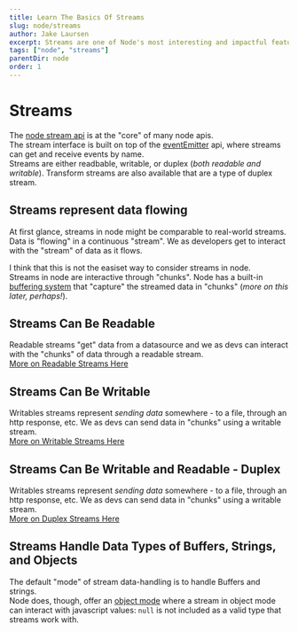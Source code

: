 ```yaml
---
title: Learn The Basics Of Streams
slug: node/streams
author: Jake Laursen
excerpt: Streams are one of Node's most interesting and impactful features
tags: ["node", "streams"]
parentDir: node
order: 1
---
```



# Streams
The [node stream api](https://nodejs.org/dist/latest-v18.x/docs/api/stream.html) is at the "core" of many node apis.  
The stream interface is built on top of the [eventEmitter](/node/events) api, where streams can get and receive events by name.  
Streams are either readbable, writable, or duplex (_both readable and writable_). Transform streams are also available that are a type of duplex stream.  

## Streams represent data flowing
At first glance, streams in node might be comparable to real-world streams. Data is "flowing" in a continuous "stream". We as developers get to interact with the "stream" of data as it flows.  

I think that this is not the easiset way to consider streams in node.  
Streams in node are interactive through "chunks". Node has a built-in [buffering system](/node/buffers) that "capture" the streamed data in "chunks" (_more on this later, perhaps!_).  
## Streams Can Be Readable
Readable streams "get" data from a datasource and we as devs can interact with the "chunks" of data through a readable stream.  
[More on Readable Streams Here](/node/streams/readable)

## Streams Can Be Writable
Writables streams represent _sending data_ somewhere - to a file, through an http response, etc. We as devs can send data in "chunks" using a writable stream.  
[More on Writable Streams Here](/node/streams/writable)

## Streams Can Be Writable and Readable - Duplex
Writables streams represent _sending data_ somewhere - to a file, through an http response, etc. We as devs can send data in "chunks" using a writable stream.  
[More on Duplex Streams Here](/node/streams/duplex)

## Streams Handle Data Types of Buffers, Strings, and Objects
The default "mode" of stream data-handling is to handle Buffers and strings.  
Node does, though, offer an [object mode](https://nodejs.org/dist/latest-v18.x/docs/api/stream.html#object-mode) where a stream in object mode can interact with javascript values: `null` is not included as a valid type that streams work with.  


